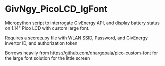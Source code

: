 # GivNgy_PicoLCD_lgFont
Micropython script to interrogate GivEnergy API, and display battery status on 1.14" Pico LCD with custom large font.

Requires a secrets.py file with WLAN SSID, Password, and GivEnergy invertor ID, and authorization token


Borrows heavily from https://github.com/dhargopala/pico-custom-font for the large font solution for the little screen
